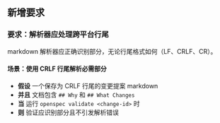 ## 新增要求
### 要求：解析器应处理跨平台行尾
markdown 解析器应正确识别部分，无论行尾格式如何（LF、CRLF、CR）。

#### 场景：使用 CRLF 行尾解析必需部分
- **假设** 一个保存为 CRLF 行尾的变更提案 markdown
- **并且** 文档包含 `## Why` 和 `## What Changes`
- **当** 运行 `openspec validate <change-id>` 时
- **则** 验证应识别部分且不引发解析错误
